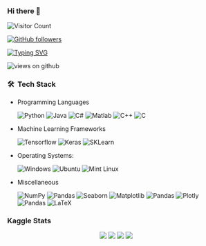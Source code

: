 ### Hi there 👋

![Visitor Count](https://profile-counter.glitch.me/ar8372/count.svg)

[![GitHub followers](https://img.shields.io/github/followers/ar8372.svg?style=social&label=Followers)](https://github.com/ar8372?tab=followers)

[![Typing SVG](https://readme-typing-svg.herokuapp.com?color=%2330F73B&duration=10000&width=800&height=75&lines=Hi+I'm+Aman;I'm+a+CSE+Pre-Final+Yearite+at+IIITVadodara;I'm+also+a+Machine+Learning+Enthusiast+and+a+Kaggle+2x+Expert)](https://git.io/typing-svg)

<img src="https://komarev.com/ghpvc/?username=ar8372&label=Views&color=brightgreen&style=flat-square" alt="views on github" />

<h3> 🛠 &nbsp;Tech Stack</h3>

- Programming Languages &nbsp;

  ![Python](https://img.shields.io/badge/Python-14354C?style=for-the-badge&logo=python&logoColor=white)
  ![Java](https://img.shields.io/badge/Java-14354C?style=for-the-badge&logo=python&logoColor=white)
  ![C#](https://img.shields.io/badge/C#-14354C?style=for-the-badge&logo=python&logoColor=white)
  ![Matlab](https://img.shields.io/badge/Matlab-14354C?style=for-the-badge&logo=python&logoColor=white)
  ![C++](https://img.shields.io/badge/C%2B%2B-00599C?style=for-the-badge&logo=c%2B%2B&logoColor=white)
  ![C](https://img.shields.io/badge/C-00599C?style=for-the-badge&logo=c&logoColor=white)

- Machine Learning Frameworks 

  ![Tensorflow](https://img.shields.io/badge/TensorFlow-FF6F00?style=for-the-badge&logo=TensorFlow&logoColor=white)
  ![Keras](https://img.shields.io/badge/Keras-D00000?style=for-the-badge&logo=Keras&logoColor=white)
  ![SKLearn](https://img.shields.io/badge/scikit_learn-F7931E?style=for-the-badge&logo=scikit-learn&logoColor=white)   

- Operating Systems: &nbsp;

  ![Windows](https://img.shields.io/badge/Windows-0078D6?style=for-the-badge&logo=windows&logoColor=white)
  ![Ubuntu](https://img.shields.io/badge/Ubuntu-E95420?style=for-the-badge&logo=ubuntu&logoColor=white)
  ![Mint Linux](https://img.shields.io/badge/Linux_Mint-87CF3E?style=for-the-badge&logo=linux-mint&logoColor=white)
  
- Miscellaneous &nbsp;

  ![NumPy](https://img.shields.io/badge/Numpy-777BB4?style=for-the-badge&logo=numpy&logoColor=white)
  ![Pandas](https://img.shields.io/badge/Pandas-2C2D72?style=for-the-badge&logo=pandas&logoColor=white)
  ![Seaborn](https://img.shields.io/badge/Seaborn-2C2D72?style=for-the-badge&logo=pandas&logoColor=white)
  ![Matplotlib](https://img.shields.io/badge/Pandas-2C2D72?style=for-the-badge&logo=pandas&logoColor=white)
  ![Pandas](https://img.shields.io/badge/Pandas-2C2D72?style=for-the-badge&logo=pandas&logoColor=white)
  ![Plotly](https://img.shields.io/badge/Plotly-239120?style=for-the-badge&logo=plotly&logoColor=white)
  ![Pandas](https://img.shields.io/badge/Unity-2C2D72?style=for-the-badge&logo=pandas&logoColor=white)
  ![LaTeX](https://img.shields.io/badge/LaTeX-47A141?style=for-the-badge&logo=LaTeX&logoColor=white)

<h3> Kaggle Stats 
  
<p align="center">
  <img src="https://road-to-kaggle-grandmaster.vercel.app/api/badges/raj401/competition/light" />
  <img src="https://road-to-kaggle-grandmaster.vercel.app/api/badges/raj401/dataset/light" />
  <img src="https://road-to-kaggle-grandmaster.vercel.app/api/badges/raj401/notebook/light" />
  <img src="https://road-to-kaggle-grandmaster.vercel.app/api/badges/raj401/discussion/light" />
</p>
  
<!--
**ar8372/ar8372** is a ✨ _special_ ✨ repository because its `README.md` (this file) appears on your GitHub profile.

Here are some ideas to get you started:

- 🔭 I’m currently working on ...
- 🌱 I’m currently learning ...
- 👯 I’m looking to collaborate on ...
- 🤔 I’m looking for help with ...
- 💬 Ask me about ...
- 📫 How to reach me: ...
- 😄 Pronouns: ...
- ⚡ Fun fact: ...


- 👋 Hi, I’m @ar8372
- 👀 I’m interested in ...
- 🌱 I’m currently learning ...
- 💞️ I’m looking to collaborate on ...
- 📫 How to reach me ...

ar8372/ar8372 is a ✨ special ✨ repository because its `README.md` (this file) appears on your GitHub profile.
You can click the Preview link to take a look at your changes.
--->

